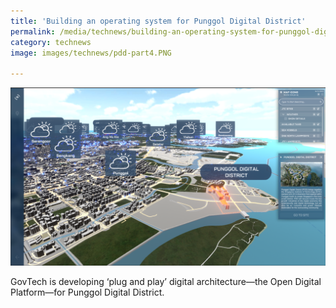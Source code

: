 ```yaml
---
title: 'Building an operating system for Punggol Digital District'
permalink: /media/technews/building-an-operating-system-for-punggol-digital-district
category: technews
image: images/technews/pdd-part4.PNG

---
```



![PDD interface](/images/technews/pdd-part4.PNG)

GovTech is developing ‘plug and play’ digital architecture—the Open Digital Platform—for Punggol Digital District.
